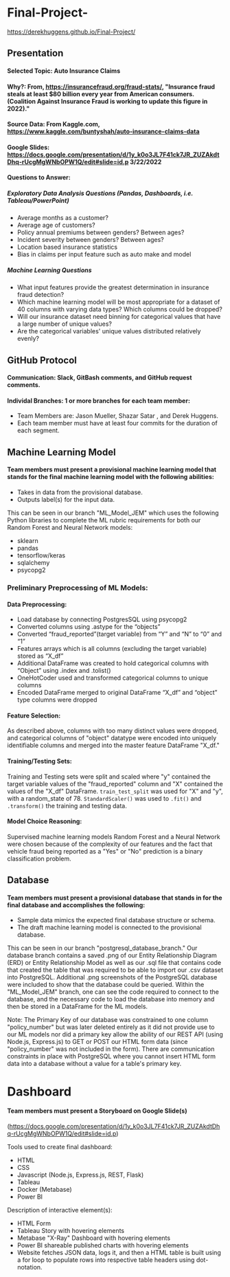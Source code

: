 # Final-Project-

https://derekhuggens.github.io/Final-Project/

## Presentation

#### Selected Topic: Auto Insurance Claims
#### Why?: From, https://insurancefraud.org/fraud-stats/, "Insurance fraud steals at least $80 billion every year from American consumers. (Coalition Against Insurance Fraud is working to update this figure in 2022)."
#### Source Data: From Kaggle.com, https://www.kaggle.com/buntyshah/auto-insurance-claims-data
#### Google Slides: https://docs.google.com/presentation/d/1y_k0o3JL7F41ck7JR_ZUZAkdtDhq-rUcgMgWNbOPW1Q/edit#slide=id.p 3/22/2022
#### Questions to Answer: 

##### Exploratory Data Analysis Questions (Pandas, Dashboards, i.e. Tableau/PowerPoint)

- Average months as a customer?
- Average age of customers?
- Policy annual premiums between genders? Between ages?
- Incident severity between genders? Between ages?
- Location based insurance statistics
- Bias in claims per input feature such as auto make and model

##### Machine Learning Questions

- What input features provide the greatest determination in insurance fraud detection?
- Which machine learning model will be most appropriate for a dataset of 40 columns with varying data types? Which columns could be dropped?
- Will our insurance dataset need binning for categorical values that have a large number of unique values?
- Are the categorical variables' unique values distributed relatively evenly?

## GitHub Protocol

#### Communication: Slack, GitBash comments, and GitHub request comments.

#### Individal Branches: 1 or more branches for each team member:
- Team Members are: Jason Mueller, Shazar Satar , and Derek Huggens.
- Each team member must have at least four commits for the duration of each segment.

## Machine Learning Model

#### Team members must present a provisional machine learning model that stands for the final machine learning model with the following abilities:
- Takes in data from the provisional database.
- Outputs label(s) for the input data.

This can be seen in our branch "ML_Model_JEM" which uses the following Python libraries to complete the ML rubric requirements for both our Random Forest and Neural Network models:
  - sklearn
  - pandas
  - tensorflow/keras
  - sqlalchemy
  - psycopg2

### Preliminary Preprocessing of ML Models:

#### Data Preprocessing: 
 - Load database by connecting PostgresSQL using psycopg2
 - Converted columns using .astype for the “objects”   
 - Converted “fraud_reported”(target variable) from “Y” and “N” to “0” and “1”
 - Features arrays which is all columns (excluding the target variable) stored as “X_df”
 - Additional DataFrame was created to hold categorical columns with “Object”  using .index and .tolist()
 - OneHotCoder used and transformed  categorical columns to unique columns
 - Encoded DataFrame merged to original DataFrame “X_df” and “object” type columns were dropped   


#### Feature Selection: 
As described above, columns with too many distinct values were dropped, and categorical columns of "object" datatype were encoded into uniquely identifiable columns and merged into the master feature DataFrame "X_df."

#### Training/Testing Sets: 
Training and Testing sets were split and scaled where "y" contained the target variable values of the "fraud_reported" column and "X" contained the values of the "X_df" DataFrame. `train_test_split` was used for "X" and "y", with a random_state of 78. `StandardScaler()` was used to `.fit()` and `.transform()` the training and testing data.

#### Model Choice Reasoning: 
Supervised machine learning models Random Forest and a Neural Network were chosen because of the complexity of our features and the fact that vehicle fraud being reported as a "Yes" or "No" prediction is a binary classification problem.

## Database

#### Team members must present a provisional database that stands in for the final database and accomplishes the following:
- Sample data mimics the expected final database structure or schema.
- The draft machine learning model is connected to the provisional database.

This can be seen in our branch "postgresql_database_branch." Our database branch contains a saved .png of our Entity Relationship Diagram (ERD) or Entity Relationship Model as well as our .sql file that contains code that created the table that was required to be able to import our .csv dataset into PostgreSQL. Additional .png screenshots of the PostgreSQL database were included to show that the database could be queried. Within the "ML_Model_JEM" branch, one can see the code required to connect to the database, and the necessary code to load the database into memory and then be stored in a DataFrame for the ML models.

Note: The Primary Key of our database was constrained to one column "policy_number" but was later deleted entirely as it did not provide use to our ML models nor did a primary key allow the ability of our REST API (using Node.js, Express.js) to GET or POST our HTML form data (since "policy_number" was not included in the form). There are communication constraints in place with PostgreSQL where you cannot insert HTML form data into a database without a value for a table's primary key.

# Dashboard

#### Team members must present a Storyboard on Google Slide(s) 
(https://docs.google.com/presentation/d/1y_k0o3JL7F41ck7JR_ZUZAkdtDhq-rUcgMgWNbOPW1Q/edit#slide=id.p)

Tools used to create final dashboard:
  - HTML
  - CSS
  - Javascript (Node.js, Express.js, REST, Flask)
  - Tableau
  - Docker (Metabase)
  - Power BI
  
Description of interactive element(s):

  - HTML Form
  - Tableau Story with hovering elements
  - Metabase "X-Ray" Dashboard with hovering elements
  - Power BI shareable published charts with hovering elements
  - Website fetches JSON data, logs it, and then a HTML table is built using a for loop to populate rows into respective table headers using dot-notation.
